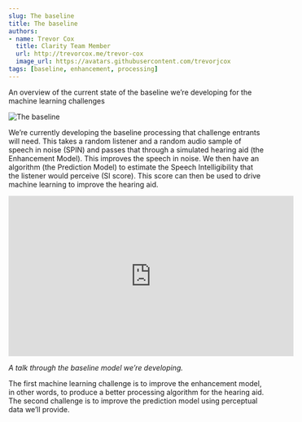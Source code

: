 ```yaml
---
slug: The baseline
title: The baseline
authors: 
- name: Trevor Cox
  title: Clarity Team Member
  url: http://trevorcox.me/trevor-cox
  image_url: https://avatars.githubusercontent.com/trevorjcox
tags: [baseline, enhancement, processing]
---
```



An overview of the current state of the baseline we’re developing for the machine learning challenges

![The baseline](/img/baseline-1536x684.png)

We’re currently developing the baseline processing that challenge entrants will need. This takes a random listener and a random audio sample of speech in noise (SPIN) and passes that through a simulated hearing aid (the Enhancement Model). This improves the speech in noise. We then have an algorithm (the Prediction Model) to estimate the Speech Intelligibility that the listener would perceive (SI score). This score can then be used to drive machine learning to improve the hearing aid.

<iframe width="560" height="315" src="http://claritychallenge.org/wp-content/uploads/2020/04/baseline_april-1.mp4" title="YouTube video player" frameborder="0" allow="accelerometer; clipboard-write; encrypted-media; gyroscope; picture-in-picture" allowfullscreen></iframe>

*A talk through the baseline model we’re developing.*

The first machine learning challenge is to improve the enhancement model, in other words, to produce a better processing algorithm for the hearing aid. The second challenge is to improve the prediction model using perceptual data we’ll provide.

